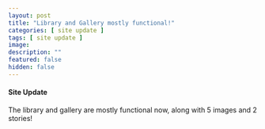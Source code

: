 ```yaml
---
layout: post
title: "Library and Gallery mostly functional!"
categories: [ site update ]
tags: [ site update ]
image: 
description: ""
featured: false
hidden: false
---
```

#### Site Update
The library and gallery are mostly functional now, along with 5 images and 2 stories!

